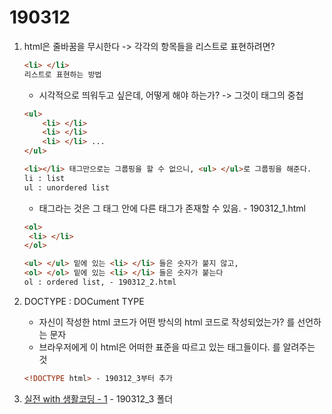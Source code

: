 # 190312

1. html은 줄바꿈을 무시한다 -> 각각의 항목들을 리스트로 표현하려면?

   ```html
   <li> </li>
   리스트로 표현하는 방법
   ```

   - 시각적으로 띄워두고 싶은데, 어떻게 해야 하는가? -> 그것이 태그의 중첩

   ```html
   <ul>
       <li> </li>
       <li> </li>
       <li> </li> ...
   </ul>
   
   <li></li> 태그만으로는 그룹핑을 할 수 없으니, <ul> </ul>로 그룹핑을 해준다.
   li : list
   ul : unordered list
   ```

   - 태그라는 것은 그 태그 안에 다른 태그가 존재할 수 있음. - 190312_1.html

   ```html
   <ol>
   	<li> </li>
   </ol>
   
   <ul> </ul> 밑에 있는 <li> </li> 들은 숫자가 붙지 않고,
   <ol> </ol> 밑에 있는 <li> </li> 들은 숫자가 붙는다
   ol : ordered list, - 190312_2.html
   ```

2. DOCTYPE : DOCument TYPE
   - 자신이 작성한 html 코드가 어떤 방식의 html 코드로 작성되었는가? 를 선언하는 문자
   - 브라우저에게 이 html은 어떠한 표준을 따르고 있는 태그들이다. 를 알려주는 것

   ```html
   <!DOCTYPE html> - 190312_3부터 추가
   ```

3. [실전 with 생활코딩 - 1](https://opentutorials.org/course/2039/10938) - 190312_3 폴더